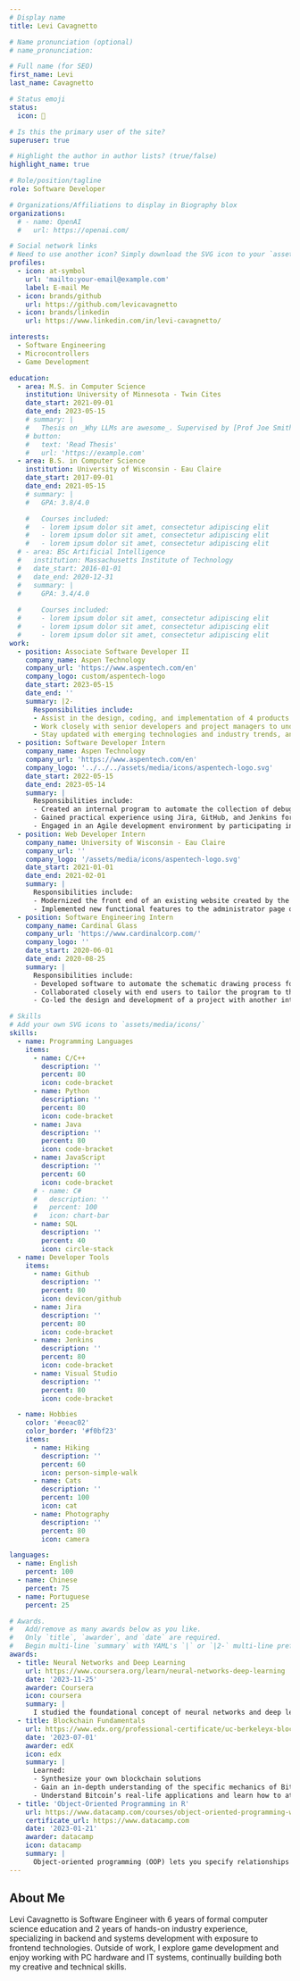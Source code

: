 ```yaml
---
# Display name
title: Levi Cavagnetto

# Name pronunciation (optional)
# name_pronunciation: 

# Full name (for SEO)
first_name: Levi
last_name: Cavagnetto

# Status emoji
status:
  icon: 🥾

# Is this the primary user of the site?
superuser: true

# Highlight the author in author lists? (true/false)
highlight_name: true

# Role/position/tagline
role: Software Developer

# Organizations/Affiliations to display in Biography blox
organizations:
  # - name: OpenAI
  #   url: https://openai.com/

# Social network links
# Need to use another icon? Simply download the SVG icon to your `assets/media/icons/` folder.
profiles:
  - icon: at-symbol
    url: 'mailto:your-email@example.com'
    label: E-mail Me
  - icon: brands/github
    url: https://github.com/levicavagnetto
  - icon: brands/linkedin
    url: https://www.linkedin.com/in/levi-cavagnetto/

interests:
  - Software Engineering
  - Microcontrollers
  - Game Development

education:
  - area: M.S. in Computer Science
    institution: University of Minnesota - Twin Cites
    date_start: 2021-09-01
    date_end: 2023-05-15
    # summary: |
    #   Thesis on _Why LLMs are awesome_. Supervised by [Prof Joe Smith](https://example.com). Presented papers at 5 IEEE conferences with the contributions being published in 2 Springer journals.
    # button:
    #   text: 'Read Thesis'
    #   url: 'https://example.com'
  - area: B.S. in Computer Science
    institution: University of Wisconsin - Eau Claire
    date_start: 2017-09-01
    date_end: 2021-05-15
    # summary: |
    #   GPA: 3.8/4.0

    #   Courses included:
    #   - lorem ipsum dolor sit amet, consectetur adipiscing elit
    #   - lorem ipsum dolor sit amet, consectetur adipiscing elit
    #   - lorem ipsum dolor sit amet, consectetur adipiscing elit
  # - area: BSc Artificial Intelligence
  #   institution: Massachusetts Institute of Technology
  #   date_start: 2016-01-01
  #   date_end: 2020-12-31
  #   summary: |
  #     GPA: 3.4/4.0
      
  #     Courses included:
  #     - lorem ipsum dolor sit amet, consectetur adipiscing elit
  #     - lorem ipsum dolor sit amet, consectetur adipiscing elit
  #     - lorem ipsum dolor sit amet, consectetur adipiscing elit
work:
  - position: Associate Software Developer II
    company_name: Aspen Technology
    company_url: 'https://www.aspentech.com/en'
    company_logo: custom/aspentech-logo
    date_start: 2023-05-15
    date_end: ''
    summary: |2-
      Responsibilities include:
      - Assist in the design, coding, and implementation of 4 products within AspenTech’s digital grid management solution.
      - Work closely with senior developers and project managers to understand project requirements, contribute to project planning, and deliver approximately 3 new features per year.
      - Stay updated with emerging technologies and industry trends, and actively seek opportunities for professional growth and skill enhancement at my company.
  - position: Software Developer Intern
    company_name: Aspen Technology
    company_url: 'https://www.aspentech.com/en'
    company_logo: '../../../assets/media/icons/aspentech-logo.svg'
    date_start: 2022-05-15
    date_end: 2023-05-14
    summary: |
      Responsibilities include:
      - Created an internal program to automate the collection of debug information from over 100 customer servers, streamlining one part of the debugging process.
      - Gained practical experience using Jira, GitHub, and Jenkins for project management, version control, and continuous integration, while actively exploring new programming techniques and best practices.
      - Engaged in an Agile development environment by participating in daily stand-ups, sprint planning, and retrospectives, contributing to iterative project cycles and team collaboration.
  - position: Web Developer Intern
    company_name: University of Wisconsin - Eau Claire
    company_url: ''
    company_logo: '/assets/media/icons/aspentech-logo.svg'
    date_start: 2021-01-01
    date_end: 2021-02-01
    summary: |
      Responsibilities include:
      - Modernized the front end of an existing website created by the career services department, used for connecting students with UW Eau Claire alumni.
      - Implemented new functional features to the administrator page of the website.
  - position: Software Engineering Intern
    company_name: Cardinal Glass
    company_url: 'https://www.cardinalcorp.com/'
    company_logo: ''
    date_start: 2020-06-01
    date_end: 2020-08-25
    summary: |
      Responsibilities include:
      - Developed software to automate the schematic drawing process for window frames, which is now used across 4 Cardinal Glass plants. This tool saves 5-7 hours of work each week.
      - Collaborated closely with end users to tailor the program to their specific workflow requirements, ensuring it met their needs effectively.
      - Co-led the design and development of a project with another intern, working independently from initial concept to final implementation based on specified end goals, demonstrating strong problem-solving and self-management skills.

# Skills
# Add your own SVG icons to `assets/media/icons/`
skills:
  - name: Programming Languages
    items:
      - name: C/C++
        description: ''
        percent: 80
        icon: code-bracket
      - name: Python
        description: ''
        percent: 80
        icon: code-bracket
      - name: Java
        description: ''
        percent: 80
        icon: code-bracket
      - name: JavaScript
        description: ''
        percent: 60
        icon: code-bracket
      # - name: C#
      #   description: ''
      #   percent: 100
      #   icon: chart-bar
      - name: SQL
        description: ''
        percent: 40
        icon: circle-stack
  - name: Developer Tools
    items:
      - name: Github
        description: ''
        percent: 80
        icon: devicon/github
      - name: Jira
        description: ''
        percent: 80
        icon: code-bracket
      - name: Jenkins
        description: ''
        percent: 80
        icon: code-bracket
      - name: Visual Studio
        description: ''
        percent: 80
        icon: code-bracket

  - name: Hobbies
    color: '#eeac02'
    color_border: '#f0bf23'
    items:
      - name: Hiking
        description: ''
        percent: 60
        icon: person-simple-walk
      - name: Cats
        description: ''
        percent: 100
        icon: cat
      - name: Photography
        description: ''
        percent: 80
        icon: camera

languages:
  - name: English
    percent: 100
  - name: Chinese
    percent: 75
  - name: Portuguese
    percent: 25

# Awards.
#   Add/remove as many awards below as you like.
#   Only `title`, `awarder`, and `date` are required.
#   Begin multi-line `summary` with YAML's `|` or `|2-` multi-line prefix and indent 2 spaces below.
awards:
  - title: Neural Networks and Deep Learning
    url: https://www.coursera.org/learn/neural-networks-deep-learning
    date: '2023-11-25'
    awarder: Coursera
    icon: coursera
    summary: |
      I studied the foundational concept of neural networks and deep learning. By the end, I was familiar with the significant technological trends driving the rise of deep learning; build, train, and apply fully connected deep neural networks; implement efficient (vectorized) neural networks; identify key parameters in a neural network’s architecture; and apply deep learning to your own applications.
  - title: Blockchain Fundamentals
    url: https://www.edx.org/professional-certificate/uc-berkeleyx-blockchain-fundamentals
    date: '2023-07-01'
    awarder: edX
    icon: edx
    summary: |
      Learned:
      - Synthesize your own blockchain solutions
      - Gain an in-depth understanding of the specific mechanics of Bitcoin
      - Understand Bitcoin’s real-life applications and learn how to attack and destroy Bitcoin, Ethereum, smart contracts and Dapps, and alternatives to Bitcoin’s Proof-of-Work consensus algorithm
  - title: 'Object-Oriented Programming in R'
    url: https://www.datacamp.com/courses/object-oriented-programming-with-s3-and-r6-in-r
    certificate_url: https://www.datacamp.com
    date: '2023-01-21'
    awarder: datacamp
    icon: datacamp
    summary: |
      Object-oriented programming (OOP) lets you specify relationships between functions and the objects that they can act on, helping you manage complexity in your code. This is an intermediate level course, providing an introduction to OOP, using the S3 and R6 systems. S3 is a great day-to-day R programming tool that simplifies some of the functions that you write. R6 is especially useful for industry-specific analyses, working with web APIs, and building GUIs.
---
```


## About Me

Levi Cavagnetto is Software Engineer with 6 years of formal computer science education and 2 years of hands-on industry experience, specializing in backend and systems development with exposure to frontend technologies. Outside of work, I explore game development and enjoy working with PC hardware and IT systems, continually building both my creative and technical skills.
